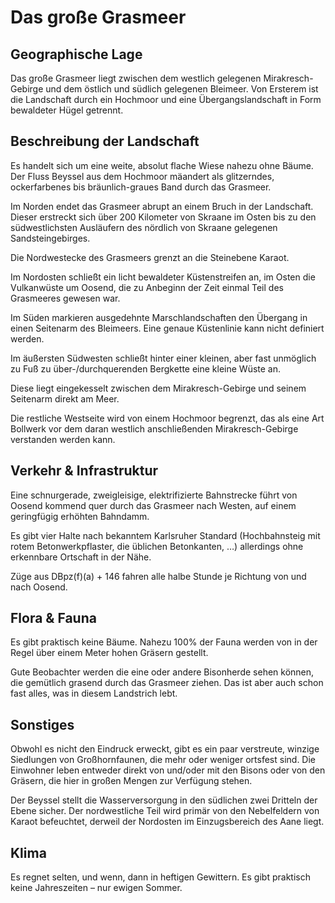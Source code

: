 # Das große Grasmeer
## Geographische Lage
Das große Grasmeer liegt zwischen dem westlich gelegenen Mirakresch-Gebirge und dem östlich und südlich gelegenen Bleimeer.
Von Ersterem ist die Landschaft durch ein Hochmoor und eine Übergangslandschaft in Form bewaldeter Hügel getrennt. 

## Beschreibung der Landschaft
Es handelt sich um eine weite, absolut flache Wiese nahezu ohne Bäume.
Der Fluss Beyssel aus dem Hochmoor mäandert als glitzerndes, ockerfarbenes bis bräunlich-graues Band durch das Grasmeer.

Im Norden endet das Grasmeer abrupt an einem Bruch in der Landschaft. 
Dieser erstreckt sich über 200 Kilometer von Skraane im Osten bis zu den südwestlichsten Ausläufern des nördlich von Skraane gelegenen Sandsteingebirges.

Die Nordwestecke des Grasmeers grenzt an die Steinebene Karaot.

Im Nordosten schließt ein licht bewaldeter Küstenstreifen an, im Osten die Vulkanwüste um Oosend, die zu Anbeginn der Zeit einmal Teil des Grasmeeres gewesen war.

Im Süden markieren ausgedehnte Marschlandschaften den Übergang in einen Seitenarm des Bleimeers.
Eine genaue Küstenlinie kann nicht definiert werden.

Im äußersten Südwesten schließt hinter einer kleinen, aber fast unmöglich zu Fuß zu über-/durchquerenden Bergkette eine kleine Wüste an. 

Diese liegt eingekesselt zwischen dem Mirakresch-Gebirge und seinem Seitenarm direkt am Meer.

Die restliche Westseite wird von einem Hochmoor begrenzt, das als eine Art Bollwerk vor dem daran westlich anschließenden Mirakresch-Gebirge verstanden werden kann.

## Verkehr & Infrastruktur
Eine schnurgerade, zweigleisige, elektrifizierte Bahnstrecke führt von Oosend kommend quer durch das Grasmeer nach Westen, auf einem geringfügig erhöhten Bahndamm.

Es gibt vier Halte nach bekanntem Karlsruher Standard (Hochbahnsteig mit rotem Betonwerkpflaster, die üblichen Betonkanten, …) allerdings ohne erkennbare Ortschaft in der Nähe.

Züge aus DBpz(f)(a) + 146 fahren alle halbe Stunde je Richtung von und nach Oosend.

## Flora & Fauna
Es gibt praktisch keine Bäume.
Nahezu 100% der Fauna werden von in der Regel über einem Meter hohen Gräsern gestellt.

Gute Beobachter werden die eine oder andere Bisonherde sehen können, die gemütlich grasend durch das Grasmeer ziehen.
Das ist aber auch schon fast alles, was in diesem Landstrich lebt.

## Sonstiges
Obwohl es nicht den Eindruck erweckt, gibt es ein paar verstreute, winzige Siedlungen von Großhornfaunen, die mehr oder weniger ortsfest sind. 
Die Einwohner leben entweder direkt von und/oder mit den Bisons oder von den Gräsern, die hier in großen Mengen zur Verfügung stehen.

Der Beyssel stellt die Wasserversorgung in den südlichen zwei Dritteln der Ebene sicher. 
Der nordwestliche Teil wird primär von den Nebelfeldern von Karaot befeuchtet, derweil der Nordosten im Einzugsbereich des Aane liegt.

## Klima
Es regnet selten, und wenn, dann in heftigen Gewittern. 
Es gibt praktisch keine Jahreszeiten – nur ewigen Sommer.